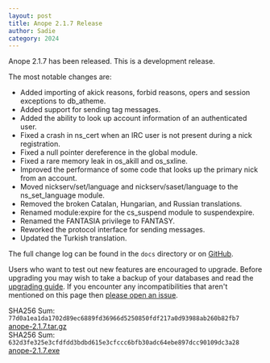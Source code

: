 ```yaml
---
layout: post
title: Anope 2.1.7 Release
author: Sadie
category: 2024
---
```


Anope 2.1.7 has been released. This is a development release.

The most notable changes are:

- Added importing of akick reasons, forbid reasons, opers and session exceptions to db_atheme.
- Added support for sending tag messages.
- Added the ability to look up account information of an authenticated user.
- Fixed a crash in ns_cert when an IRC user is not present during a nick registration.
- Fixed a null pointer dereference in the global module.
- Fixed a rare memory leak in os_akill and os_sxline.
- Improved the performance of some code that looks up the primary nick from an account.
- Moved nickserv/set/language and nickserv/saset/language to the ns_set_language module.
- Removed the broken Catalan, Hungarian, and Russian translations.
- Renamed module:expire for the cs_suspend module to suspendexpire.
- Renamed the FANTASIA privilege to FANTASY.
- Reworked the protocol interface for sending messages.
- Updated the Turkish translation.

The full change log can be found in the `docs` directory or on [GitHub](https://github.com/anope/anope/compare/2.1.6...2.1.7).

Users who want to test out new features are encouraged to upgrade. Before upgrading you may wish to take a backup of your databases and read the [upgrading guide](/upgrading.html). If you encounter any incompatibilities that aren't mentioned on this page then [please open an issue](https://github.com/anope/website/issues/new).

SHA256 Sum: `77d0a1ea1da1702d89ec6889fd36966d5250850fdf217a0d93988ab260b82fb7` [anope-2.1.7.tar.gz](https://github.com/anope/anope/archive/refs/tags/2.1.7.tar.gz)
\
SHA256 Sum: `632d3fe325e3cfdfdd3bdbd615e3cfccc6bfb30adc64ebe897dcc90109dc3a28` [anope-2.1.7.exe](https://github.com/anope/anope/releases/download/2.1.7/anope-2.1.7.exe)
